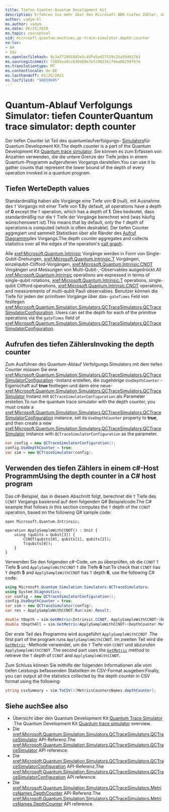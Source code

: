 ```yaml
---
title: Tiefen Counter-Quantum Development Kit
description: Erfahren Sie mehr über den Microsoft QDK-tiefen Zähler, der den Quantum-Ablauf Verfolgungs Simulator verwendet, um die Anzahl der einzelnen in einem Programm aufgerufenen Vorgänge zu erfassen Q# .
author: vadym-kl
ms.author: vadym
ms.date: 06/25/2020
ms.topic: conceptual
uid: microsoft.quantum.machines.qc-trace-simulator.depth-counter
no-loc:
- Q#
- $$v
ms.openlocfilehash: 9c3a772861582e5c49fe5ad27519c25a59d617b1
ms.sourcegitcommit: 71605ea9cc630e84e7ef29027e1f0ea06299747e
ms.translationtype: MT
ms.contentlocale: de-DE
ms.lasthandoff: 01/26/2021
ms.locfileid: "98859045"
---
```

# <a name="quantum-trace-simulator-depth-counter"></a><span data-ttu-id="212af-103">Quantum-Ablauf Verfolgungs Simulator: tiefen Counter</span><span class="sxs-lookup"><span data-stu-id="212af-103">Quantum trace simulator: depth counter</span></span>

<span data-ttu-id="212af-104">Der tiefen Counter ist Teil des quantumlaufverfolgungs- [Simulators](xref:microsoft.quantum.machines.qc-trace-simulator.intro)für Quantum Development Kit.</span><span class="sxs-lookup"><span data-stu-id="212af-104">The depth counter is a part of the Quantum Development Kit [Quantum trace simulator](xref:microsoft.quantum.machines.qc-trace-simulator.intro).</span></span>
<span data-ttu-id="212af-105">Sie können es zum Erfassen von Anzahlen verwenden, die die untere Grenze der Tiefe jedes in einem Quantum-Programm aufgerufenen Vorgangs darstellen.</span><span class="sxs-lookup"><span data-stu-id="212af-105">You can use it to gather counts that represent the lower bound of the depth of every operation invoked in a quantum program.</span></span> 

## <a name="depth-values"></a><span data-ttu-id="212af-106">Tiefen Werte</span><span class="sxs-lookup"><span data-stu-id="212af-106">Depth values</span></span>

<span data-ttu-id="212af-107">Standardmäßig haben alle Vorgänge eine Tiefe von **0** (null), mit Ausnahme des `T` Vorgangs mit einer Tiefe von **1**.</span><span class="sxs-lookup"><span data-stu-id="212af-107">By default, all operations have a depth of **0** except the `T` operation, which has a depth of **1**.</span></span> <span data-ttu-id="212af-108">Dies bedeutet, dass standardmäßig nur die `T` Tiefe der Vorgänge berechnet wird (was häufig wünschenswert ist).</span><span class="sxs-lookup"><span data-stu-id="212af-108">This means that by default, only the `T` depth of operations is computed (which is often desirable).</span></span> <span data-ttu-id="212af-109">Der tiefen Counter aggregiert und sammelt Statistiken über alle Ränder des [Aufruf Diagramms](https://en.wikipedia.org/wiki/Call_graph)des Vorgangs.</span><span class="sxs-lookup"><span data-stu-id="212af-109">The depth counter aggregates and collects statistics over all the edges of the operation's [call graph](https://en.wikipedia.org/wiki/Call_graph).</span></span>

<span data-ttu-id="212af-110">Alle <xref:Microsoft.Quantum.Intrinsic> Vorgänge werden in Form von Single-Qubit-Drehungen, <xref:Microsoft.Quantum.Intrinsic.T> Vorgängen, einzelqubit-Clifford-Vorgängen, <xref:Microsoft.Quantum.Intrinsic.CNOT> Vorgängen und Messungen von Multi-Qubit-,-Observables ausgedrückt.</span><span class="sxs-lookup"><span data-stu-id="212af-110">All <xref:Microsoft.Quantum.Intrinsic> operations are expressed in terms of single-qubit rotations, <xref:Microsoft.Quantum.Intrinsic.T> operations, single-qubit Clifford operations, <xref:Microsoft.Quantum.Intrinsic.CNOT> operations, and measurements of multi-qubit Pauli observables.</span></span> <span data-ttu-id="212af-111">Benutzer können die Tiefe für jeden der primitiven Vorgänge über das- `gateTimes` Feld von festlegen <xref:Microsoft.Quantum.Simulation.Simulators.QCTraceSimulators.QCTraceSimulatorConfiguration> .</span><span class="sxs-lookup"><span data-stu-id="212af-111">Users can set the depth for each of the primitive operations via the `gateTimes` field of <xref:Microsoft.Quantum.Simulation.Simulators.QCTraceSimulators.QCTraceSimulatorConfiguration>.</span></span>

## <a name="invoking-the-depth-counter"></a><span data-ttu-id="212af-112">Aufrufen des tiefen Zählers</span><span class="sxs-lookup"><span data-stu-id="212af-112">Invoking the depth counter</span></span>

<span data-ttu-id="212af-113">Zum Ausführen des Quantum-Ablauf Verfolgungs Simulators mit dem tiefen Counter müssen Sie eine <xref:Microsoft.Quantum.Simulation.Simulators.QCTraceSimulators.QCTraceSimulatorConfiguration> -Instanz erstellen, die zugehörige `UseDepthCounter` -Eigenschaft auf **true** festlegen und dann eine neue- <xref:Microsoft.Quantum.Simulation.Simulators.QCTraceSimulators.QCTraceSimulator> Instanz mit `QCTraceSimulatorConfiguration` als Parameter erstellen.</span><span class="sxs-lookup"><span data-stu-id="212af-113">To run the quantum trace simulator with the depth counter, you must create a <xref:Microsoft.Quantum.Simulation.Simulators.QCTraceSimulators.QCTraceSimulatorConfiguration> instance, set its `UseDepthCounter` property to **true**, and then create a new <xref:Microsoft.Quantum.Simulation.Simulators.QCTraceSimulators.QCTraceSimulator> instance with `QCTraceSimulatorConfiguration` as the parameter.</span></span> 

```csharp
var config = new QCTraceSimulatorConfiguration();
config.UseDepthCounter = true;
var sim = new QCTraceSimulator(config);
```

## <a name="using-the-depth-counter-in-a-c-host-program"></a><span data-ttu-id="212af-114">Verwenden des tiefen Zählers in einem c#-Host Programm</span><span class="sxs-lookup"><span data-stu-id="212af-114">Using the depth counter in a C# host program</span></span>

<span data-ttu-id="212af-115">Das c#-Beispiel, das in diesem Abschnitt folgt, berechnet die `T` Tiefe des `CCNOT` Vorgangs basierend auf dem folgenden Q# Beispielcode:</span><span class="sxs-lookup"><span data-stu-id="212af-115">The C# example that follows in this section computes the `T` depth of the `CCNOT` operation, based on the following Q# sample code:</span></span>

```qsharp
open Microsoft.Quantum.Intrinsic;

operation ApplySampleWithCCNOT() : Unit {
    using (qubits = Qubit[3]) {
        CCNOT(qubits[0], qubits[1], qubits[2]);
        T(qubits[0]);
    }
}
```

<span data-ttu-id="212af-116">Verwenden Sie den folgenden c#-Code, um zu überprüfen, ob die `CCNOT` `T` Tiefe **5** und `ApplySampleWithCCNOT` `T` die Tiefe **6** hat:</span><span class="sxs-lookup"><span data-stu-id="212af-116">To check that `CCNOT` has `T` depth **5** and `ApplySampleWithCCNOT` has `T` depth **6**, use the following C# code:</span></span>

```csharp
using Microsoft.Quantum.Simulation.Simulators.QCTraceSimulators;
using System.Diagnostics;
var config = new QCTraceSimulatorConfiguration();
config.UseDepthCounter = true;
var sim = new QCTraceSimulator(config);
var res = ApplySampleWithCCNOT.Run(sim).Result;

double tDepth = sim.GetMetric<Intrinsic.CCNOT, ApplySampleWithCCNOT>(DepthCounter.Metrics.Depth);
double tDepthAll = sim.GetMetric<ApplySampleWithCCNOT>(DepthCounter.Metrics.Depth);
```

<span data-ttu-id="212af-117">Der erste Teil des Programms wird ausgeführt `ApplySampleWithCCNOT` .</span><span class="sxs-lookup"><span data-stu-id="212af-117">The first part of the program runs `ApplySampleWithCCNOT`.</span></span> <span data-ttu-id="212af-118">Im zweiten Teil wird die [`GetMetric`](https://docs.microsoft.com/dotnet/api/microsoft.quantum.simulation.simulators.qctracesimulators.qctracesimulator.getmetric) -Methode verwendet, um die `T` Tiefe von `CCNOT` und abzurufen `ApplySampleWithCCNOT` .</span><span class="sxs-lookup"><span data-stu-id="212af-118">The second part uses the [`GetMetric`](https://docs.microsoft.com/dotnet/api/microsoft.quantum.simulation.simulators.qctracesimulators.qctracesimulator.getmetric) method to retrieve the `T` depth of `CCNOT` and `ApplySampleWithCCNOT`.</span></span> 

<span data-ttu-id="212af-119">Zum Schluss können Sie mithilfe der folgenden Informationen alle vom tiefen Leistungs befassenden Statistiken im CSV-Format ausgeben:</span><span class="sxs-lookup"><span data-stu-id="212af-119">Finally, you can output all the statistics collected by the depth counter in CSV format using the following:</span></span>
```csharp
string csvSummary = sim.ToCSV()[MetricsCountersNames.depthCounter];
```

## <a name="see-also"></a><span data-ttu-id="212af-120">Siehe auch</span><span class="sxs-lookup"><span data-stu-id="212af-120">See also</span></span>

- <span data-ttu-id="212af-121">Übersicht über den Quantum Development Kit [Quantum Trace Simulator](xref:microsoft.quantum.machines.qc-trace-simulator.intro) .</span><span class="sxs-lookup"><span data-stu-id="212af-121">The Quantum Development Kit [Quantum trace simulator](xref:microsoft.quantum.machines.qc-trace-simulator.intro) overview.</span></span>
- <span data-ttu-id="212af-122">Die <xref:Microsoft.Quantum.Simulation.Simulators.QCTraceSimulators.QCTraceSimulator> API-Referenz.</span><span class="sxs-lookup"><span data-stu-id="212af-122">The <xref:Microsoft.Quantum.Simulation.Simulators.QCTraceSimulators.QCTraceSimulator> API reference.</span></span>
- <span data-ttu-id="212af-123">Die <xref:Microsoft.Quantum.Simulation.Simulators.QCTraceSimulators.QCTraceSimulatorConfiguration> API-Referenz.</span><span class="sxs-lookup"><span data-stu-id="212af-123">The <xref:Microsoft.Quantum.Simulation.Simulators.QCTraceSimulators.QCTraceSimulatorConfiguration> API reference.</span></span>
- <span data-ttu-id="212af-124">Die <xref:Microsoft.Quantum.Simulation.Simulators.QCTraceSimulators.MetricsNames.DepthCounter> API-Referenz.</span><span class="sxs-lookup"><span data-stu-id="212af-124">The <xref:Microsoft.Quantum.Simulation.Simulators.QCTraceSimulators.MetricsNames.DepthCounter> API reference.</span></span>
